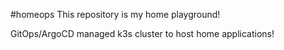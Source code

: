 #homeops
This repository is my home playground!

GitOps/ArgoCD managed k3s cluster to host home applications!